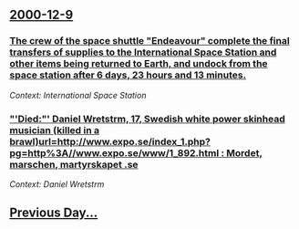 ## [2000-12-9](/news/2000/12/9/index.md)

### [The crew of the space shuttle "Endeavour" complete the final transfers of supplies to the International Space Station and other items being returned to Earth, and undock from the space station after 6 days, 23 hours and 13 minutes.](/news/2000/12/9/the-crew-of-the-space-shuttle-endeavour-complete-the-final-transfers-of-supplies-to-the-international-space-station-and-other-items-being.md)
_Context: International Space Station_

### ["'Died:"' Daniel Wretstrm, 17, Swedish white power skinhead musician (killed in a brawl)<ref name=expo>url=http://www.expo.se/index_1.php?pg=http%3A//www.expo.se/www/1_892.html : Mordet, marschen, martyrskapet .se  ](/news/2000/12/9/died-daniel-wretstrom-17-swedish-white-power-skinhead-musician-killed-in-a-brawl-url-http-www-expo-se-index_1-php-pg-http-3a-www.md)
_Context: Daniel Wretstrm_

## [Previous Day...](/news/2000/12/8/index.md)

